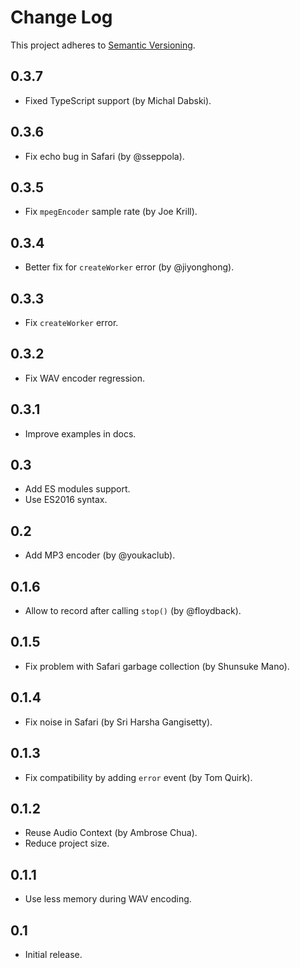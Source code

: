 # Change Log
This project adheres to [Semantic Versioning](http://semver.org/).

## 0.3.7
* Fixed TypeScript support (by Michal Dabski).

## 0.3.6
* Fix echo bug in Safari (by @sseppola).

## 0.3.5
* Fix `mpegEncoder` sample rate (by Joe Krill).

## 0.3.4
* Better fix for `createWorker` error (by @jiyonghong).

## 0.3.3
* Fix `createWorker` error.

## 0.3.2
* Fix WAV encoder regression.

## 0.3.1
* Improve examples in docs.

## 0.3
* Add ES modules support.
* Use ES2016 syntax.

## 0.2
* Add MP3 encoder (by @youkaclub).

## 0.1.6
* Allow to record after calling `stop()` (by @floydback).

## 0.1.5
* Fix problem with Safari garbage collection (by Shunsuke Mano).

## 0.1.4
* Fix noise in Safari (by Sri Harsha Gangisetty).

## 0.1.3
* Fix compatibility by adding `error` event (by Tom Quirk).

## 0.1.2
* Reuse Audio Context (by Ambrose Chua).
* Reduce project size.

## 0.1.1
* Use less memory during WAV encoding.

## 0.1
* Initial release.
